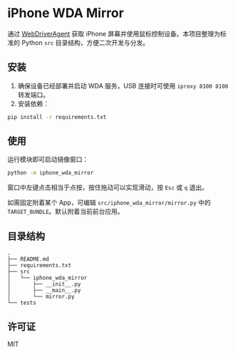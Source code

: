 # iPhone WDA Mirror

通过 [WebDriverAgent](https://github.com/appium/WebDriverAgent) 获取 iPhone 屏幕并使用鼠标控制设备。本项目整理为标准的 Python `src` 目录结构，方便二次开发与分发。

## 安装

1. 确保设备已经部署并启动 WDA 服务，USB 连接时可使用 `iproxy 8100 8100` 转发端口。
2. 安装依赖：

```bash
pip install -r requirements.txt
```

## 使用

运行模块即可启动镜像窗口：

```bash
python -m iphone_wda_mirror
```

窗口中左键点击相当于点按，按住拖动可以实现滑动，按 `Esc` 或 `q` 退出。

如需固定附着某个 App，可编辑 `src/iphone_wda_mirror/mirror.py` 中的 `TARGET_BUNDLE`。默认附着当前前台应用。

## 目录结构

```
.
├── README.md
├── requirements.txt
├── src
│   └── iphone_wda_mirror
│       ├── __init__.py
│       ├── __main__.py
│       └── mirror.py
└── tests
```

## 许可证

MIT
